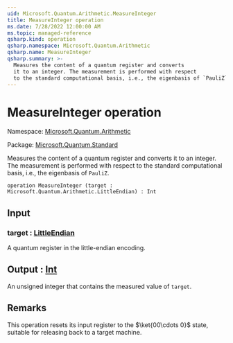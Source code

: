 ```yaml
---
uid: Microsoft.Quantum.Arithmetic.MeasureInteger
title: MeasureInteger operation
ms.date: 7/28/2022 12:00:00 AM
ms.topic: managed-reference
qsharp.kind: operation
qsharp.namespace: Microsoft.Quantum.Arithmetic
qsharp.name: MeasureInteger
qsharp.summary: >-
  Measures the content of a quantum register and converts
  it to an integer. The measurement is performed with respect
  to the standard computational basis, i.e., the eigenbasis of `PauliZ`.
---
```


# MeasureInteger operation

Namespace: [Microsoft.Quantum.Arithmetic](xref:Microsoft.Quantum.Arithmetic)

Package: [Microsoft.Quantum.Standard](https://nuget.org/packages/Microsoft.Quantum.Standard)


Measures the content of a quantum register and convertsit to an integer. The measurement is performed with respectto the standard computational basis, i.e., the eigenbasis of `PauliZ`.

```qsharp
operation MeasureInteger (target : Microsoft.Quantum.Arithmetic.LittleEndian) : Int
```


## Input

### target : [LittleEndian](xref:Microsoft.Quantum.Arithmetic.LittleEndian)

A quantum register in the little-endian encoding.



## Output : [Int](xref:microsoft.quantum.qsharp.valueliterals#int-literals)

An unsigned integer that contains the measured value of `target`.

## Remarks

This operation resets its input register to the $\ket{00\cdots 0}$ state,suitable for releasing back to a target machine.